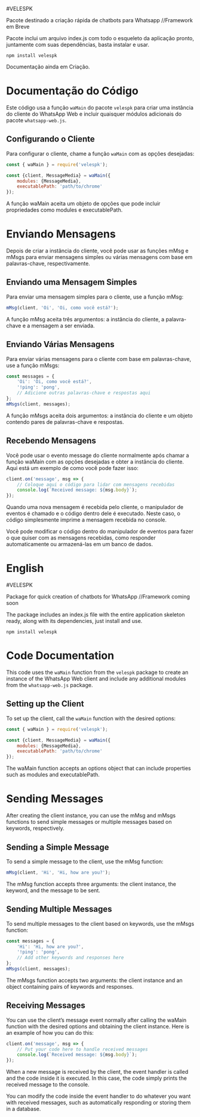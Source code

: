 #VELESPK

Pacote destinado a criação rápida de chatbots para Whatsapp
//Framework em Breve

Pacote inclui um arquivo index.js com todo o esqueleto da aplicação pronto, juntamente com suas dependências, basta instalar e usar.
```
npm install velespk
```

Documentação ainda em Criação.
# Documentação do Código

Este código usa a função `waMain` do pacote `velespk` para criar uma instância do cliente do WhatsApp Web e incluir quaisquer módulos adicionais do pacote `whatsapp-web.js`.

## Configurando o Cliente

Para configurar o cliente, chame a função `waMain` com as opções desejadas:

```javascript
const { waMain } = require('velespk');

const {client, MessageMedia} = waMain({
    modules: {MessageMedia},
    executablePath: 'path/to/chrome'
});
```
A função waMain aceita um objeto de opções que pode incluir propriedades como modules e executablePath.

# Enviando Mensagens
Depois de criar a instância do cliente, você pode usar as funções mMsg e mMsgs para enviar mensagens simples ou várias mensagens com base em palavras-chave, respectivamente.
## Enviando uma Mensagem Simples
Para enviar uma mensagem simples para o cliente, use a função mMsg:
```javascript
mMsg(client, 'Oi', 'Oi, como você está?');
```
A função mMsg aceita três argumentos: a instância do cliente, a palavra-chave e a mensagem a ser enviada.
## Enviando Várias Mensagens
Para enviar várias mensagens para o cliente com base em palavras-chave, use a função mMsgs:
```javascript
const messages = {
    'Oi': 'Oi, como você está?',
    '!ping': 'pong',
    // Adicione outras palavras-chave e respostas aqui
};
mMsgs(client, messages);
```
A função mMsgs aceita dois argumentos: a instância do cliente e um objeto contendo pares de palavras-chave e respostas.
## Recebendo Mensagens
Você pode usar o evento message do cliente normalmente após chamar a função waMain com as opções desejadas e obter a instância do cliente. Aqui está um exemplo de como você pode fazer isso:
```javascript
client.on('message', msg => {
    // Coloque aqui o código para lidar com mensagens recebidas
    console.log(`Received message: ${msg.body}`);
});
```
Quando uma nova mensagem é recebida pelo cliente, o manipulador de eventos é chamado e o código dentro dele é executado. Neste caso, o código simplesmente imprime a mensagem recebida no console.

Você pode modificar o código dentro do manipulador de eventos para fazer o que quiser com as mensagens recebidas, como responder automaticamente ou armazená-las em um banco de dados.

# English

#VELESPK

Package for quick creation of chatbots for WhatsApp //Framework coming soon

The package includes an index.js file with the entire application skeleton ready, along with its dependencies, just install and use.

```
npm install velespk
```


# Code Documentation

This code uses the `waMain` function from the `velespk` package to create an instance of the WhatsApp Web client and include any additional modules from the `whatsapp-web.js` package.

## Setting up the Client

To set up the client, call the `waMain` function with the desired options:

```javascript
const { waMain } = require('velespk');

const {client, MessageMedia} = waMain({
    modules: {MessageMedia},
    executablePath: 'path/to/chrome'
});
```
The waMain function accepts an options object that can include properties such as modules and executablePath.

# Sending Messages
After creating the client instance, you can use the mMsg and mMsgs functions to send simple messages or multiple messages based on keywords, respectively.

## Sending a Simple Message
To send a simple message to the client, use the mMsg function:
```javascript
mMsg(client, 'Hi', 'Hi, how are you?');
```
The mMsg function accepts three arguments: the client instance, the keyword, and the message to be sent.

## Sending Multiple Messages
To send multiple messages to the client based on keywords, use the mMsgs function:
```javascript
const messages = {
    'Hi': 'Hi, how are you?',
    '!ping': 'pong',
    // Add other keywords and responses here
};
mMsgs(client, messages);
```
The mMsgs function accepts two arguments: the client instance and an object containing pairs of keywords and responses.

## Receiving Messages
You can use the client’s message event normally after calling the waMain function with the desired options and obtaining the client instance. Here is an example of how you can do this:
```javascript
client.on('message', msg => {
    // Put your code here to handle received messages
    console.log(`Received message: ${msg.body}`);
});
```
When a new message is received by the client, the event handler is called and the code inside it is executed. In this case, the code simply prints the received message to the console.

You can modify the code inside the event handler to do whatever you want with received messages, such as automatically responding or storing them in a database.
